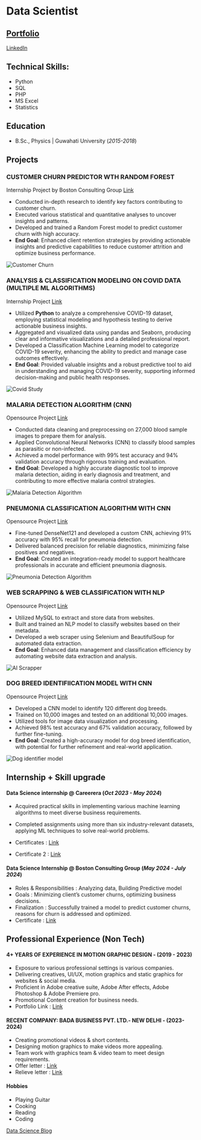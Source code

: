 # Data Scientist
[Portfolio](https://sominzex.github.io/portfolio)
--
[LinkedIn](https://www.linkedin.com/in/somin-ramchiary3)

## Technical Skills: 
- Python 
- SQL 
- PHP 
- MS Excel  
- Statistics

## Education
- B.Sc., Physics | Guwahati University (_2015-2018_)								       		


## Projects
### CUSTOMER CHURN PREDICTOR WTH RANDOM FOREST
Internship Project by Boston Consulting Group
[Link](https://github.com/SominZex/customer_churn_modeling)

- Conducted in-depth research to identify key factors contributing to customer churn.
- Executed various statistical and quantitative analyses to uncover insights and patterns.
- Developed and trained a Random Forest model to predict customer churn with high accuracy.
- **End Goal**: Enhanced client retention strategies by providing actionable insights and predictive capabilities to reduce customer attrition and optimize business performance.

![Customer Churn](/assets/img/customer_churn.png)

### ANALYSIS & CLASSIFICATION MODELING ON COVID DATA (MULTIPLE ML ALGORITHMS)
Internship Project
[Link](https://github.com/SominZex/covid_19_ML_Algo)

- Utilized **Python** to analyze a comprehensive COVID-19 dataset, employing statistical modeling and hypothesis testing to derive actionable business insights.
- Aggregated and visualized data using pandas and Seaborn, producing clear and informative visualizations and a detailed professional report.
- Developed a Classification Machine Learning model to categorize COVID-19 severity, enhancing the ability to predict and manage case outcomes effectively.
- **End Goal**: Provided valuable insights and a robust predictive tool to aid in understanding and managing COVID-19 severity, supporting informed decision-making and public health responses.

![Covid Study](/assets/img/covid.png)

### MALARIA DETECTION ALGORITHM (CNN)
Opensource Project
[Link](https://github.com/SominZex/malaria_detection_cnn)

- Conducted data cleaning and preprocessing on 27,000 blood sample images to prepare them for analysis.
- Applied Convolutional Neural Networks (CNN) to classify blood samples as parasitic or non-infected.
- Achieved a model performance with 99% test accuracy and 94% validation accuracy through rigorous training and evaluation.
- **End Goal**: Developed a highly accurate diagnostic tool to improve malaria detection, aiding in early diagnosis and treatment, and contributing to more effective malaria control strategies.

![Malaria Detection Algorithm](/assets/img/malaria.jpg)

### PNEUMONIA CLASSIFICATION ALGORITHM WITH CNN
Opensource Project
[Link](https://github.com/SominZex/pneumonia_prediction_cnn)

- Fine-tuned DenseNet121 and developed a custom CNN, achieving 91% accuracy with 95% recall for pneumonia detection.
- Delivered balanced precision for reliable diagnostics, minimizing false positives and negatives.
- **End Goal**: Created an integration-ready model to support healthcare professionals in accurate and efficient pneumonia diagnosis.

![Pneumonia Detection Algorithm](/assets/img/pneumonia.png)

### WEB SCRAPPING & WEB CLASSIFICATION WITH NLP
Opensource Project
[Link](https://github.com/SominZex/ultra_scrapper)

- Utilized MySQL to extract and store data from websites.
- Built and trained an NLP model to classify websites based on their metadata.
- Developed a web scraper using Selenium and BeautifulSoup for automated data extraction.
- **End Goal**: Enhanced data management and classification efficiency by automating website data extraction and analysis.

![AI Scrapper](/assets/img/scrappingai.png)

### DOG BREED IDENTIFIICATION MODEL WITH CNN
Opensource Project
[Link](https://github.com/SominZex/CNN_dog_vision)

- Developed a CNN model to identify 120 different dog breeds.
- Trained on 10,000 images and tested on an additional 10,000 images.
- Utilized tools for image data visualization and processing.
- Achieved 98% test accuracy and 67% validation accuracy, followed by further fine-tuning.
- **End Goal**: Created a high-accuracy model for dog breed identification, with potential for further refinement and real-world application.

![Dog identifier model](/assets/img/dogcnn.png)

## Internship + Skill upgrade
#### Data Science internship @ Careerera (_Oct 2023 - May 2024_)
- Acquired practical skills in implementing various machine learning algorithms to meet diverse business requirements.

- Completed assignments using more than six industry-relevant datasets, applying ML techniques to solve real-world problems.

- Certificates : [Link](https://test.careerera.com/certificate/sU1tNoIrpnETTfa)

- Certificate 2 : [Link](https://test.careerera.com/certificate/4kkVet79Kkin4OM)


#### Data Science Internship @ Boston Consulting Group (_May 2024 - July 2024_)
- Roles & Responsibilities : Analyzing data, Building Predictive model
- Goals : Minimizing client’s customer churns, optimizing business decisions.
- Finalization : Successfully trained a model to predict customer churns, reasons for churn is addressed and optimized.
- Certificate : [Link](https://forage-uploads-prod.s3.amazonaws.com/completion-certificates/BCG%20/Tcz8gTtprzAS4xSoK_BCG_uTpJqAeA46u2a7feo_1723968794295_completion_certificate.pdf)


## Professional Experience (Non Tech)
#### 4+ YEARS OF EXPERIENCE IN MOTION GRAPHIC DESIGN - (2019 - 2023)
- Exposure to various professional settings is various companies.
- Delivering creatives, UI/UX, motion graphics and static graphics for websites & social media.
- Proficient in Adobe creative suite, Adobe After effects, Adobe Photoshop & Adobe Premiere pro.
- Promotional Content creation for business needs.
- Portfolio Link : [Link](https://dev-somin.pantheonsite.io/)

#### RECENT COMPANY: BADA BUSINESS PVT. LTD.- NEW DELHI - (2023-2024)

- Creating promotional videos & short contents.
- Designing motion graphics to make videos more appealing.
- Team work with graphics team & video team to meet design requirements.
- Offer letter : [Link](https://drive.google.com/file/d/1sSBxU72sb60p2Z1IektXG__0D8mPyD-p/view?usp=drivesdk)
- Relieve letter : [Link](https://drive.google.com/file/d/1sT5zQVVQhzYv0AFQZljNv7f2c_QFGSdl/view?usp=drivesdk)

#### Hobbies
- Playing Guitar
- Cooking
- Reading
- Coding

[Data Science Blog](https://medium.com/@sominzex21/from-chai-breaks-to-code-crashes-the-real-life-of-an-indian-data-scientist-999e176a69bb)
